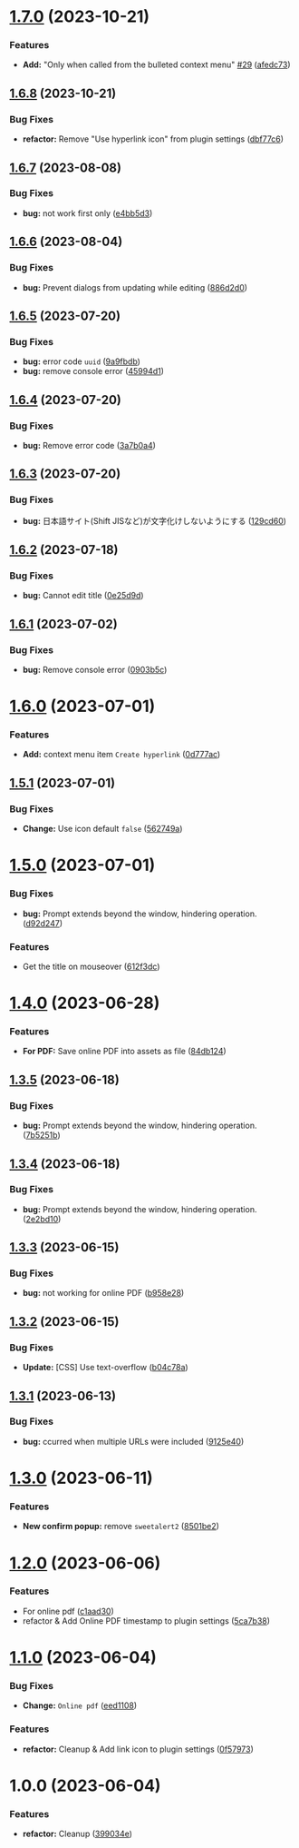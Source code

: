 # [1.7.0](https://github.com/YU000jp/logseq-plugin-confirmation-hyperlink/compare/v1.6.8...v1.7.0) (2023-10-21)


### Features

* **Add:** "Only when called from the bulleted context menu" [#29](https://github.com/YU000jp/logseq-plugin-confirmation-hyperlink/issues/29) ([afedc73](https://github.com/YU000jp/logseq-plugin-confirmation-hyperlink/commit/afedc73b3f6a7549f35ef623a83a491e2e9755da))

## [1.6.8](https://github.com/YU000jp/logseq-plugin-confirmation-hyperlink/compare/v1.6.7...v1.6.8) (2023-10-21)


### Bug Fixes

* **refactor:** Remove "Use hyperlink icon" from plugin settings ([dbf77c6](https://github.com/YU000jp/logseq-plugin-confirmation-hyperlink/commit/dbf77c60e13e0f8aa428514309bc75c2fb592190))

## [1.6.7](https://github.com/YU000jp/logseq-plugin-confirmation-hyperlink/compare/v1.6.6...v1.6.7) (2023-08-08)


### Bug Fixes

* **bug:** not work first only ([e4bb5d3](https://github.com/YU000jp/logseq-plugin-confirmation-hyperlink/commit/e4bb5d36dd2202f049f11bf0f82b58b4c3a3c5cb))

## [1.6.6](https://github.com/YU000jp/logseq-plugin-confirmation-hyperlink/compare/v1.6.5...v1.6.6) (2023-08-04)


### Bug Fixes

* **bug:** Prevent dialogs from updating while editing ([886d2d0](https://github.com/YU000jp/logseq-plugin-confirmation-hyperlink/commit/886d2d088123cf70d7839ca32c6031f2bb377a9a))

## [1.6.5](https://github.com/YU000jp/logseq-plugin-confirmation-hyperlink/compare/v1.6.4...v1.6.5) (2023-07-20)


### Bug Fixes

* **bug:** error code `uuid` ([9a9fbdb](https://github.com/YU000jp/logseq-plugin-confirmation-hyperlink/commit/9a9fbdbd8af7a4dbdc3e4d1ab9ef0e885ec8d60f))
* **bug:** remove console error ([45994d1](https://github.com/YU000jp/logseq-plugin-confirmation-hyperlink/commit/45994d1ca05bf3cf49935f11a9e1092d1eee0018))

## [1.6.4](https://github.com/YU000jp/logseq-plugin-confirmation-hyperlink/compare/v1.6.3...v1.6.4) (2023-07-20)


### Bug Fixes

* **bug:** Remove error code ([3a7b0a4](https://github.com/YU000jp/logseq-plugin-confirmation-hyperlink/commit/3a7b0a472c65d01139ddc982de1d1704ace3af25))

## [1.6.3](https://github.com/YU000jp/logseq-plugin-confirmation-hyperlink/compare/v1.6.2...v1.6.3) (2023-07-20)


### Bug Fixes

* **bug:** 日本語サイト(Shift JISなど)が文字化けしないようにする ([129cd60](https://github.com/YU000jp/logseq-plugin-confirmation-hyperlink/commit/129cd60ab096b3b75130c4b8ebbb648a3492cc47))

## [1.6.2](https://github.com/YU000jp/logseq-plugin-confirmation-hyperlink/compare/v1.6.1...v1.6.2) (2023-07-18)


### Bug Fixes

* **bug:** Cannot edit title ([0e25d9d](https://github.com/YU000jp/logseq-plugin-confirmation-hyperlink/commit/0e25d9d0eb190f71894a42c8d43efc53c30327d9))

## [1.6.1](https://github.com/YU000jp/logseq-plugin-confirmation-hyperlink/compare/v1.6.0...v1.6.1) (2023-07-02)


### Bug Fixes

* **bug:** Remove console error ([0903b5c](https://github.com/YU000jp/logseq-plugin-confirmation-hyperlink/commit/0903b5cd4e98e728fbef251b06a7e7968c11650a))

# [1.6.0](https://github.com/YU000jp/logseq-plugin-confirmation-hyperlink/compare/v1.5.1...v1.6.0) (2023-07-01)


### Features

* **Add:** context menu item `Create hyperlink` ([0d777ac](https://github.com/YU000jp/logseq-plugin-confirmation-hyperlink/commit/0d777ac2e768faeb437eb4892d645d49e6c42723))

## [1.5.1](https://github.com/YU000jp/logseq-plugin-confirmation-hyperlink/compare/v1.5.0...v1.5.1) (2023-07-01)


### Bug Fixes

* **Change:** Use icon default `false` ([562749a](https://github.com/YU000jp/logseq-plugin-confirmation-hyperlink/commit/562749a600715a15999cfaba1b27a6ff4f532651))

# [1.5.0](https://github.com/YU000jp/logseq-plugin-confirmation-hyperlink/compare/v1.4.0...v1.5.0) (2023-07-01)


### Bug Fixes

* **bug:** Prompt extends beyond the window, hindering operation. ([d92d247](https://github.com/YU000jp/logseq-plugin-confirmation-hyperlink/commit/d92d247ddf75f1418d21ad69b50123f5baa6e523))


### Features

* Get the title on mouseover ([612f3dc](https://github.com/YU000jp/logseq-plugin-confirmation-hyperlink/commit/612f3dc39df70046e6778741c3508c61cc469e6f))

# [1.4.0](https://github.com/YU000jp/logseq-plugin-confirmation-hyperlink/compare/v1.3.5...v1.4.0) (2023-06-28)


### Features

* **For PDF:** Save online PDF into assets as file ([84db124](https://github.com/YU000jp/logseq-plugin-confirmation-hyperlink/commit/84db124249d140b4add5798cae3cbd99f0ef322f))

## [1.3.5](https://github.com/YU000jp/logseq-plugin-confirmation-hyperlink/compare/v1.3.4...v1.3.5) (2023-06-18)


### Bug Fixes

* **bug:** Prompt extends beyond the window, hindering operation. ([7b5251b](https://github.com/YU000jp/logseq-plugin-confirmation-hyperlink/commit/7b5251b9e507bb0b05bae2b302a98b89ed53bbb5))

## [1.3.4](https://github.com/YU000jp/logseq-plugin-confirmation-hyperlink/compare/v1.3.3...v1.3.4) (2023-06-18)


### Bug Fixes

* **bug:** Prompt extends beyond the window, hindering operation. ([2e2bd10](https://github.com/YU000jp/logseq-plugin-confirmation-hyperlink/commit/2e2bd10f51b4675cc9d99ce606362621a92d1509))

## [1.3.3](https://github.com/YU000jp/logseq-plugin-confirmation-hyperlink/compare/v1.3.2...v1.3.3) (2023-06-15)


### Bug Fixes

* **bug:** not working for online PDF ([b958e28](https://github.com/YU000jp/logseq-plugin-confirmation-hyperlink/commit/b958e28d01b60d81597d1b3ec964542bafba1bfd))

## [1.3.2](https://github.com/YU000jp/logseq-plugin-confirmation-hyperlink/compare/v1.3.1...v1.3.2) (2023-06-15)


### Bug Fixes

* **Update:** [CSS] Use text-overflow ([b04c78a](https://github.com/YU000jp/logseq-plugin-confirmation-hyperlink/commit/b04c78a8781acdc8b057594e605d0d6b2c345e4b))

## [1.3.1](https://github.com/YU000jp/logseq-plugin-confirmation-hyperlink/compare/v1.3.0...v1.3.1) (2023-06-13)


### Bug Fixes

* **bug:** ccurred when multiple URLs were included ([9125e40](https://github.com/YU000jp/logseq-plugin-confirmation-hyperlink/commit/9125e409e7af9a79c4ffb1c3b9b1dd44a43f348c))

# [1.3.0](https://github.com/YU000jp/logseq-plugin-confirmation-hyperlink/compare/v1.2.0...v1.3.0) (2023-06-11)


### Features

* **New confirm popup:** remove `sweetalert2` ([8501be2](https://github.com/YU000jp/logseq-plugin-confirmation-hyperlink/commit/8501be25105f956d6852b08481b3610c7c006453))

# [1.2.0](https://github.com/YU000jp/logseq-plugin-confirmation-hyperlink/compare/v1.1.0...v1.2.0) (2023-06-06)


### Features

* For online pdf ([c1aad30](https://github.com/YU000jp/logseq-plugin-confirmation-hyperlink/commit/c1aad30f3a294a700c4614113df536f4b1fd8272))
* refactor & Add Online PDF timestamp to plugin settings ([5ca7b38](https://github.com/YU000jp/logseq-plugin-confirmation-hyperlink/commit/5ca7b3844a3a3c319c756836048b8c50504ebeb6))

# [1.1.0](https://github.com/YU000jp/logseq-plugin-confirmation-hyperlink/compare/v1.0.0...v1.1.0) (2023-06-04)


### Bug Fixes

* **Change:** `Online pdf` ([eed1108](https://github.com/YU000jp/logseq-plugin-confirmation-hyperlink/commit/eed1108cd5c3790b89160063364dac92ae8a23b3))


### Features

* **refactor:** Cleanup & Add link icon to plugin settings ([0f57973](https://github.com/YU000jp/logseq-plugin-confirmation-hyperlink/commit/0f5797313e69fc946f0653810cee0c6045008926))

# 1.0.0 (2023-06-04)


### Features

* **refactor:** Cleanup ([399034e](https://github.com/YU000jp/logseq-plugin-confirmation-hyperlink/commit/399034e42b775840a242bbfe1adcdf14071dbdfa))

